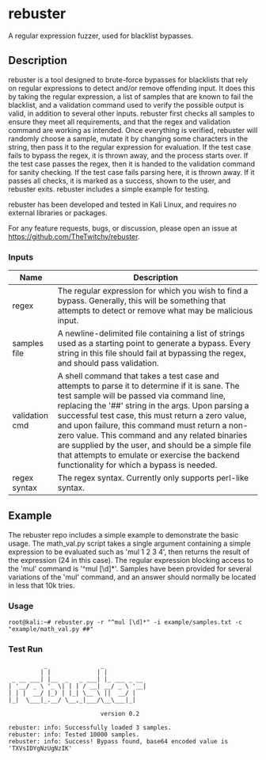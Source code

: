 # rebuster
A regular expression fuzzer, used for blacklist bypasses.

## Description
rebuster is a tool designed to brute-force bypasses for blacklists that rely on regular expressions to detect and/or remove offending input. It does this by taking the regular expression, a list of samples that are known to fail the blacklist, and a  validation command used to verify the possible output is valid, in addition to several other inputs. rebuster first checks all samples to ensure they meet all requirements, and that the regex and validation command are working as intended. Once everything is verified, rebuster will randomly choose a sample, mutate it by changing some characters in the string, then pass it to the regular expression for evaluation. If the test case fails to bypass the regex, it is thrown away, and the process starts over. If the test case passes the regex, then it is handed to the validation command for sanity checking. If the test case fails parsing here, it is thrown away. If it passes all checks, it is marked as a success, shown to the user, and rebuster exits. rebuster includes a simple example for testing.

rebuster has been developed and tested in Kali Linux, and requires no external libraries or packages.

For any feature requests, bugs, or discussion, please open an issue at https://github.com/TheTwitchy/rebuster.

### Inputs

| Name            | Description                                                               |
| -------------- | ------------------------------------------------------------------------- |
| regex           | The regular expression for which you wish to find a bypass. Generally, this will be something that attempts to detect or remove what may be malicious input.|
| samples file    | A newline-delimited file containing a list of strings used as a starting point to generate a bypass. Every string in this file should fail at bypassing the regex, and should pass validation. |
| validation cmd  | A shell command that takes a test case and attempts to parse it to determine if it is sane. The test sample will be passed via command line, replacing the '##' string in the args. Upon parsing a successful test case, this must return a zero value, and upon failure, this command must return a non-zero value. This command and any related binaries are supplied by the user, and should be a simple file that attempts to emulate or exercise the backend functionality for which a bypass is needed. |
| regex syntax    | The regex syntax. Currently only supports perl-like syntax. | 

## Example 
The rebuster repo includes a simple example to demonstrate the basic usage. The math_val.py script takes a single argument containing a simple expression to be evaluated such as 'mul 1 2 3 4', then returns the result of the expression (24 in this case). The regular expression blocking access to the 'mul' command is '^mul [\d]*'. Samples have been provided for several variations of the 'mul' command, and an answer should normally be located in less that 10k tries.

### Usage
```shell
root@kali:~# rebuster.py -r "^mul [\d]*" -i example/samples.txt -c "example/math_val.py ##"
```

### Test Run
```shell
          _               _            
         | |             | |           
 _ __ ___| |__  _   _ ___| |_ ___ _ __ 
| '__/ _ \ '_ \| | | / __| __/ _ \ '__|
| | |  __/ |_) | |_| \__ \ ||  __/ |   
|_|  \___|_.__/ \__,_|___/\__\___|_|   
                                       
                          version 0.2

rebuster: info: Successfully loaded 3 samples.
rebuster: info: Tested 10000 samples.
rebuster: info: Success! Bypass found, base64 encoded value is 'TXVsIDYgNzUgNzIK'
```
